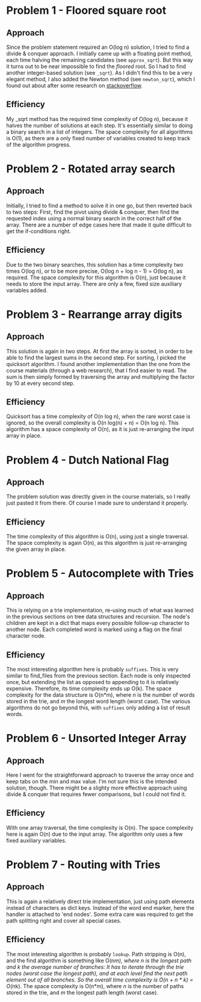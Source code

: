 # Problem 1 - Floored square root

## Approach
Since the problem statement required an O(log n) solution, I tried to find a divide & conquer approach. I initially came up with a floating point method, each time halving the remaining candidates (see `approx_sqrt`). But this way it turns out to be near impossible to find the _floored_ root. So I had to find another integer-based solution (see `_sqrt`). As I didn't find this to be a very elegant method, I also added the Newton method (see `newton_sqrt`), which I found out about after some research on [stackoverflow](https://stackoverflow.com/questions/15390807/integer-square-root-in-python).

## Efficiency
My _sqrt method has the required time complexity of O(log n), because it halves the number of solutions at each step. It's essentially similar to doing a binary search in a list of integers.
The space complexity for all algorithms is O(1), as there are a only fixed number of variables created to keep track of the algorithm progress.


# Problem 2 - Rotated array search

## Approach
Initially, I tried to find a method to solve it in one go, but then reverted back to two steps: First, find the pivot using divide & conquer, then find the requested index using a normal binary search in the correct half of the array.
There are a number of edge cases here that made it quite difficult to get the if-conditions right.

## Efficiency
Due to the two binary searches, this solution has a time complexity two times O(log n), or to be more precise, O(log n + log n - 1) = O(log n), as required.
The space complexity for this algorithm is O(n), just because it needs to store the input array. There are only a few, fixed size auxiliary variables added.


# Problem 3 - Rearrange array digits

## Approach
This solution is again in two steps. At first the array is sorted, in order to be able to find the largest sums in the second step. For sorting, I picked the quicksort algorithm. I found another implementation than the one from the course materials (through a web research), that I find easier to read.
The sum is then simply formed by traversing the array and multiplying the factor by 10 at every second step.

## Efficiency
Quicksort has a time complexity of O(n log n), when the rare worst case is ignored, so the overall complexity is O(n log(n) + n) = O(n log n).
This algorithm has a space complexity of O(n), as it is just re-arranging the input array in place.


# Problem 4 - Dutch National Flag

## Approach
The problem solution was directly given in the course materials, so I really just pasted it from there. Of course I made sure to understand it properly.

## Efficiency
The time complexity of this algorithm is O(n), using just a single traversal.
The space complexity is again O(n), as this algorithm is just re-arranging the given array in place.


# Problem 5 - Autocomplete with Tries

## Approach
This is relying on a trie implementation, re-using much of what was learned in the previous sections on tree data structures and recursion. The node's children are kept in a dict that maps every possible follow-up character to another node. Each completed word is marked using a flag on the final character node.

## Efficiency
The most interesting algorithm here is probably `suffixes`. This is very similar to find_files from the previous section. Each node is only inspected once, but extending the list as opposed to appending to it is relatively expensive. Therefore, its time complexity ends up O(k).
The space complexity for the data structure is O(n*m), where _n_ is the number of words stored in the trie, and _m_ the longest word length (worst case). The various algorithms do not go beyond this, with `suffixes` only adding a list of result words.


# Problem 6 - Unsorted Integer Array

## Approach
Here I went for the straightforward approach to traverse the array once and keep tabs on the min and max value. I'm not sure this is the intended solution, though. There might be a slighty more effective approach using divide & conquer that requires fewer comparisons, but I could not find it.

## Efficiency
With one array traversal, the time complexity is O(n).
The space complexity here is again O(n) due to the input array. The algorithm only uses a few fixed auxiliary variables.


# Problem 7 - Routing with Tries

## Approach
This is again a relatively direct trie implementation, just using path elements instead of characters as dict keys. Instead of the word end marker, here the handler is attached to 'end nodes'. Some extra care was required to get the path splitting right and cover all special cases.

## Efficiency
The most interesting algorithm is probably `lookup`. Path stripping is O(n), and the find algorithm is something like O(n*m), where _n_ is the longest path and _k_ the average number of branches: It has to iterate through the trie nodes (worst case the longest path), and at each level find the next path element out of all branches.
So the overall time complexity is O(n + n * k) = O(n*k).
The space complexity is O(n*m), where _n_ is the number of paths stored in the trie, and _m_ the longest path length (worst case).